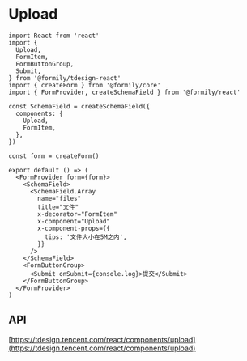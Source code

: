 # Upload

```tsx
import React from 'react'
import {
  Upload,
  FormItem,
  FormButtonGroup,
  Submit,
} from '@formily/tdesign-react'
import { createForm } from '@formily/core'
import { FormProvider, createSchemaField } from '@formily/react'

const SchemaField = createSchemaField({
  components: {
    Upload,
    FormItem,
  },
})

const form = createForm()

export default () => (
  <FormProvider form={form}>
    <SchemaField>
      <SchemaField.Array
        name="files"
        title="文件"
        x-decorator="FormItem"
        x-component="Upload"
        x-component-props={{
          tips: '文件大小在5M之内',
        }}
      />
    </SchemaField>
    <FormButtonGroup>
      <Submit onSubmit={console.log}>提交</Submit>
    </FormButtonGroup>
  </FormProvider>
)
```

## API

[https://tdesign.tencent.com/react/components/upload](https://tdesign.tencent.com/react/components/upload)
